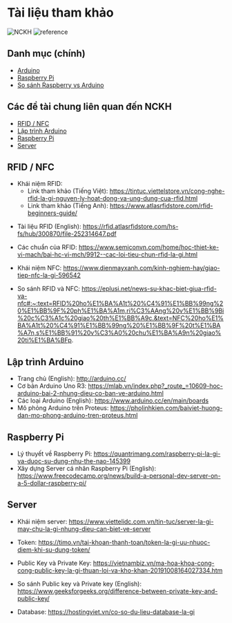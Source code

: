  # Tài liệu tham khảo
 
 ![NCKH](https://img.shields.io/badge/-NCKH-brightgreen) ![reference](https://img.shields.io/badge/-Reference-gray)
 
 ## Danh mục (chính)
 
 * [Arduino](https://github.com/thanhson0514/NCKH/tree/main/arduino)
 * [Raspberry Pi](https://github.com/thanhson0514/NCKH/tree/main/Raspberry%20Pi)
 * [So sánh Raspberry vs Arduino](https://github.com/thanhson0514/NCKH/tree/main/Arduino%20%26%20Raspberry%20Pi)
 
 ## Các đề tài chung liên quan đến NCKH
 
 * [RFID / NFC](#RIFD-NFC)
 * [Lập trình Arduino](#Lập-trình-Arduino)
 * [Raspberry Pi](#Raspberry-Pi)
 * [Server](#Server)
 
 ## RFID / NFC

- Khái niệm RFID:
    - Link tham khảo (Tiếng Việt): https://tintuc.viettelstore.vn/cong-nghe-rfid-la-gi-nguyen-ly-hoat-dong-va-ung-dung-cua-rfid.html
    - Link tham khảo (Tiếng Anh): https://www.atlasrfidstore.com/rfid-beginners-guide/
    
* Tài liệu RFID (English): https://rfid.atlasrfidstore.com/hs-fs/hub/300870/file-252314647.pdf

* Các chuẩn của RFID: https://www.semiconvn.com/home/hoc-thiet-ke-vi-mach/bai-hc-vi-mch/9912--cac-loi-tieu-chun-rfid-la-gi.html

* Khái niệm NFC: https://www.dienmayxanh.com/kinh-nghiem-hay/giao-tiep-nfc-la-gi-596542

* So sánh RFID và NFC: https://eplusi.net/news-su-khac-biet-giua-rfid-va-nfc#:~:text=RFID%20ho%E1%BA%A1t%20%C4%91%E1%BB%99ng%20%E1%BB%9F%20ph%E1%BA%A1m,ri%C3%AAng%20v%E1%BB%9Bi%20c%C3%A1c%20giao%20th%E1%BB%A9c.&text=NFC%20ho%E1%BA%A1t%20%C4%91%E1%BB%99ng%20%E1%BB%9F%20t%E1%BA%A7n,s%E1%BB%91%20v%C3%A0%20chu%E1%BA%A9n%20giao%20ti%E1%BA%BFp.

## Lập trình Arduino

* Trang chủ (English): http://arduino.cc/
* Cơ bản Arduino Uno R3: https://mlab.vn/index.php?_route_=10609-hoc-arduino-bai-2-nhung-dieu-co-ban-ve-arduino.html
* Các loại Arduino (English): https://www.arduino.cc/en/main/boards
* Mô phỏng Arduino trên Proteus: https://pholinhkien.com/baiviet-huong-dan-mo-phong-arduino-tren-proteus.html

## Raspberry Pi
* Lý thuyết về Raspberry Pi: https://quantrimang.com/raspberry-pi-la-gi-va-duoc-su-dung-nhu-the-nao-145399
* Xây dựng Server cá nhân Raspberry Pi (English): https://www.freecodecamp.org/news/build-a-personal-dev-server-on-a-5-dollar-raspberry-pi/

## Server

* Khái niệm server: https://www.viettelidc.com.vn/tin-tuc/server-la-gi-may-chu-la-gi-nhung-dieu-can-biet-ve-server

* Token: https://timo.vn/tai-khoan-thanh-toan/token-la-gi-uu-nhuoc-diem-khi-su-dung-token/

* Public Key và Private Key: https://vietnambiz.vn/ma-hoa-khoa-cong-cong-public-key-la-gi-thuan-loi-va-kho-khan-20191008164027334.htm

* So sánh Public key và Private key (English): https://www.geeksforgeeks.org/difference-between-private-key-and-public-key/

* Database: https://hostingviet.vn/co-so-du-lieu-database-la-gi
